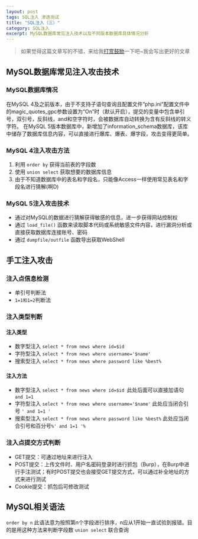 ```yaml
---
layout: post
tags: SQL注入 渗透测试
title: "SQL注入（三）"
category: SQL注入
excerpt: MySQL数据库常见注入技术以及不同版本数据库具体情况分析
---
```

> 如果觉得这篇文章写的不错，来给我[打赏鼓励](https://github.com/miaochiahao/miaochiahao.github.io/blob/master/pictures/alipay.jpg?raw=true)一下吧~我会写出更好的文章

## MySQL数据库常见注入攻击技术

### MySQL数据库情况

在MySQL 4及之前版本，由于不支持子语句查询且配置文件“php.ini”配置文件中的magic_quotes_gpc参数设置为“On”时（默认开启），提交的变量中包含单引号，双引号，反斜线，and和空字符时，会被数据库自动转换为含有反斜线的转义字符。
在MySQL 5版本数据库中，新增加了information_schema数据库，该库中储存了数据库信息内容，可以直接进行爆库、爆表、爆字段，攻击变得更简单。

### MySQL 4注入攻击方法

1. 利用 `order by` 获得当前表的字段数
2. 使用 `union select` 获取想要的数据库信息
3. 由于不知道数据库中的表名和字段名，只能像Access一样使用常见表名和字段名进行猜解(啊D)

### MySQL 5注入攻击技术

* 通过对MySQL的数据进行猜解获得敏感的信息，进一步获得网站控制权
* 通过 `load_file()` 函数来读取脚本代码或系统敏感文件内容，进行漏洞分析或直接获取数据库连接账号、密码
* 通过 `dumpfile/outfile` 函数导出获取WebShell

## 手工注入攻击

### 注入点信息检测

* 单引号判断法
* `1=1和1=2`判断法

### 注入类型判断


#### 注入类型

* 数字型注入 `select * from news where id=$id`
* 字符型注入 `select * from news where username='$name'`
* 搜索型注入 `select * from news where password like %best%`

#### 注入方法

* 数字型注入 `select * from news where id=$id `此处后面可以直接加语句 `and 1=1`
* 字符型注入 `select * from news where username='$name'` 此处应当闭合引号 `' and 1=1 '`
* 搜索型注入 `select * from news where password like %best%` 此处应当闭合引号和百分号`%' and 1=1 '%`

### 注入点提交方式判断

* GET提交：可通过地址来进行注入
* POST提交：上传文件时、用户名密码登录时进行抓包（Burp），在Burp中进行手注测试；有时POST提交也会接受GET提交方式，可以通过补全地址的方式来进行测试
* Cookie提交：抓包后可修改测试


## MySQL相关语法

`order by n` 此语法意为按照第n个字段进行排序，n应从1开始一直试验到报错。目的是用这种方法来判断字段数
`union select` 联合查询

